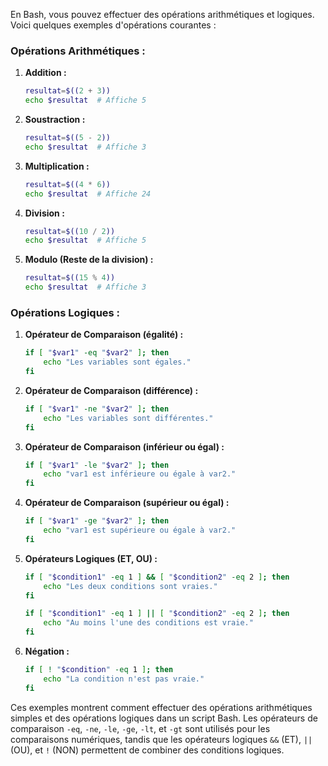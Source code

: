 

En Bash, vous pouvez effectuer des opérations arithmétiques et logiques. Voici quelques exemples d'opérations courantes :

### Opérations Arithmétiques :

1. **Addition :**
   ```bash
   resultat=$((2 + 3))
   echo $resultat  # Affiche 5
   ```

2. **Soustraction :**
   ```bash
   resultat=$((5 - 2))
   echo $resultat  # Affiche 3
   ```

3. **Multiplication :**
   ```bash
   resultat=$((4 * 6))
   echo $resultat  # Affiche 24
   ```

4. **Division :**
   ```bash
   resultat=$((10 / 2))
   echo $resultat  # Affiche 5
   ```

5. **Modulo (Reste de la division) :**
   ```bash
   resultat=$((15 % 4))
   echo $resultat  # Affiche 3
   ```

### Opérations Logiques :

1. **Opérateur de Comparaison (égalité) :**
   ```bash
   if [ "$var1" -eq "$var2" ]; then
       echo "Les variables sont égales."
   fi
   ```

2. **Opérateur de Comparaison (différence) :**
   ```bash
   if [ "$var1" -ne "$var2" ]; then
       echo "Les variables sont différentes."
   fi
   ```

3. **Opérateur de Comparaison (inférieur ou égal) :**
   ```bash
   if [ "$var1" -le "$var2" ]; then
       echo "var1 est inférieure ou égale à var2."
   fi
   ```

4. **Opérateur de Comparaison (supérieur ou égal) :**
   ```bash
   if [ "$var1" -ge "$var2" ]; then
       echo "var1 est supérieure ou égale à var2."
   fi
   ```

5. **Opérateurs Logiques (ET, OU) :**
   ```bash
   if [ "$condition1" -eq 1 ] && [ "$condition2" -eq 2 ]; then
       echo "Les deux conditions sont vraies."
   fi

   if [ "$condition1" -eq 1 ] || [ "$condition2" -eq 2 ]; then
       echo "Au moins l'une des conditions est vraie."
   fi
   ```

6. **Négation :**
   ```bash
   if [ ! "$condition" -eq 1 ]; then
       echo "La condition n'est pas vraie."
   fi
   ```

Ces exemples montrent comment effectuer des opérations arithmétiques simples et des opérations logiques dans un script Bash. Les opérateurs de comparaison `-eq`, `-ne`, `-le`, `-ge`, `-lt`, et `-gt` sont utilisés pour les comparaisons numériques, tandis que les opérateurs logiques `&&` (ET), `||` (OU), et `!` (NON) permettent de combiner des conditions logiques.